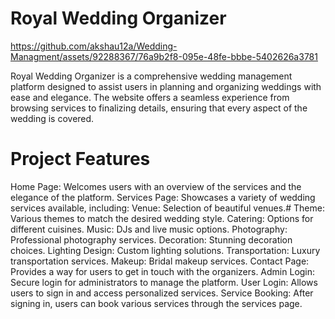 # Royal Wedding Organizer


https://github.com/akshau12a/Wedding-Managment/assets/92288367/76a9b2f8-095e-48fe-bbbe-5402626a3781



Royal Wedding Organizer is a comprehensive wedding management platform designed to assist users in planning and organizing weddings with ease and elegance. The website offers a seamless experience from browsing services to finalizing details, ensuring that every aspect of the wedding is covered.

# Project Features
Home Page: Welcomes users with an overview of the services and the elegance of the platform.
Services Page: Showcases a variety of wedding services available, including:
Venue: Selection of beautiful venues.# Theme: Various themes to match the desired wedding style.
Catering: Options for different cuisines.
Music: DJs and live music options.
Photography: Professional photography services.
Decoration: Stunning decoration choices.
Lighting Design: Custom lighting solutions.
Transportation: Luxury transportation services.
Makeup: Bridal makeup services.
Contact Page: Provides a way for users to get in touch with the organizers.
Admin Login: Secure login for administrators to manage the platform.
User Login: Allows users to sign in and access personalized services.
Service Booking: After signing in, users can book various services through the services page.
